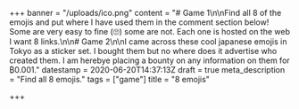+++
banner = "/uploads/ico.png"
content = "# Game 1\n\nFind all 8 of the emojis and put where I have used them in the comment section below! Some are very easy to fine (🙄) some are not. Each one is hosted on the web I want 8 links.\n\n# Game 2\n\nI came across these cool japanese emojis in Tokyo as a sticker set. I bought them but no where does it advertise who created them. I am herebye placing a bounty on any information on them for ₿0.001."
datestamp = 2020-06-20T14:37:13Z
draft = true
meta_description = "Find all 8 emojis."
tags = ["game"]
title = "8 emojis"

+++

